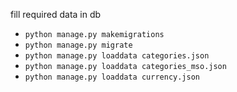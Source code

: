 fill required data in db

* `python manage.py makemigrations`
* `python manage.py migrate`
* `python manage.py loaddata categories.json`
* `python manage.py loaddata categories_mso.json`
* `python manage.py loaddata currency.json`
